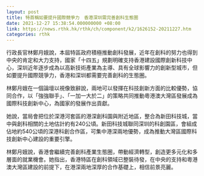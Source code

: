 ```yaml
---
layout: post
title: 特首稱如要提升國際競爭力　香港深圳需完善創科生態圈
date: 2021-12-27 15:38:54.000000000 +08:00
link: https://news.rthk.hk/rthk/ch/component/k2/1626152-20211227.htm
categories: rthk
---
```


行政長官林鄭月娥說，本屆特區政府積極推動創科發展，近年在創科的努力也得到中央的肯定和大力支持，國家「十四五」規劃明確支持香港建設國際創新科技中心，深圳近年逐步成為以高新技術產業為主導、具有全球影響力的創新型城市，但如要提升國際競爭力，香港和深圳都需要完善創科的生態圈。

林鄭月娥在一個論壇以視像致辭說，兩地可以發揮在科技創新方面的比較優勢，協同合作，以「強強聯手」、「一加一大於二」的策略共同推動粵港澳大灣區發展成為國際科技創新中心，為國家的發展作出貢獻。

她說，當局會把位於深港河套區的港深創科園與附近地區，整合為新田科技城，當中與創科相關的土地估計約有240公頃。新田科技城聯同深圳的科創園區，會組成佔地約540公頃的深港科創合作區，可集中港深兩地優勢，成為推動大灣區國際科技創新中心建設的重要引擎。

林鄭月娥說，香港會繼續完善創科產業生態圈，帶動經濟轉型，創造更多元化和多層面的就業機會。她指出，香港特區在創科領域已整裝待發，在中央的支持和粵港澳大灣區建設的前提下，在港深兩地深厚的合作基礎上，相信前景亮麗。
